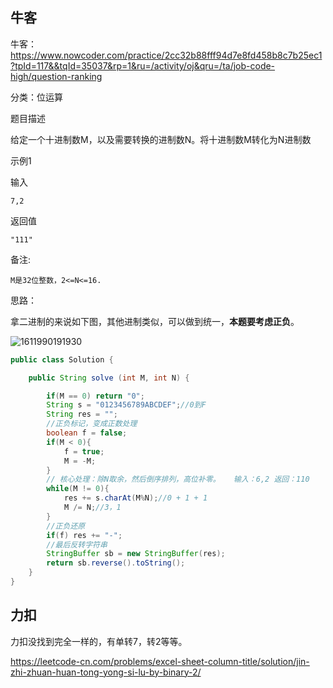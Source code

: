 ## 牛客

牛客：https://www.nowcoder.com/practice/2cc32b88fff94d7e8fd458b8c7b25ec1?tpId=117&&tqId=35037&rp=1&ru=/activity/oj&qru=/ta/job-code-high/question-ranking



分类：位运算



题目描述

给定一个十进制数M，以及需要转换的进制数N。将十进制数M转化为N进制数

示例1

输入

```
7,2
```

返回值

```
"111"
```

备注:

```
M是32位整数，2<=N<=16.
```





思路：  

拿二进制的来说如下图，其他进制类似，可以做到统一，**本题要考虑正负**。


![1611990191930](../../../../assets/1611990191930.png)



````java
public class Solution {

    public String solve (int M, int N) {

        if(M == 0) return "0";
        String s = "0123456789ABCDEF";//0到F
        String res = "";
        //正负标记，变成正数处理
        boolean f = false;
        if(M < 0){
            f = true;
            M = -M;
        }
        // 核心处理：除N取余，然后倒序排列，高位补零。	输入：6,2 返回：110
        while(M != 0){
            res += s.charAt(M%N);//0 + 1 + 1
            M /= N;//3，1
        }
        //正负还原
        if(f) res += "-";
        //最后反转字符串
        StringBuffer sb = new StringBuffer(res);
        return sb.reverse().toString();
    }
}
````



## 力扣

力扣没找到完全一样的，有单转7，转2等等。

https://leetcode-cn.com/problems/excel-sheet-column-title/solution/jin-zhi-zhuan-huan-tong-yong-si-lu-by-binary-2/